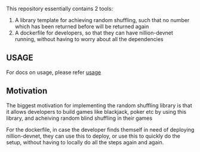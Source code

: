 This repository essentially contains 2 tools:
1. A library template for achieving random shuffling, such that no number which has been returned before will be returned again
2. A dockerfile for developers, so that they can have nillion-devnet running, without having to worry about all the dependencies

## USAGE
For docs on usage, please refer [usage](./docs/usage.md)


## Motivation

The biggest motivation for implementing the random shuffling library is that it allows developers to build games like blackjack, poker etc by using this library, and acheiving random blind shuffling in their games

For the dockerfile, in case the developer finds themself in need of deploying nillion-devnet, they can use this to deploy, or use this to quickly do the setup, without having to locally do all the steps again and again.
